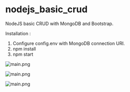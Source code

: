 # nodejs_basic_crud
NodeJS basic CRUD with MongoDB and Bootstrap.

Installation :
1. Configure config.env with MongoDB connection URI.
2. npm install
3. npm start

 ![main.png](https://raw.githubusercontent.com/alexmarcel/nodejs_basic_crud/master/readme/main.png)

 ![main.png](https://raw.githubusercontent.com/alexmarcel/nodejs_basic_crud/master/readme/add.png)

 ![main.png](https://raw.githubusercontent.com/alexmarcel/nodejs_basic_crud/master/readme/update.png)
